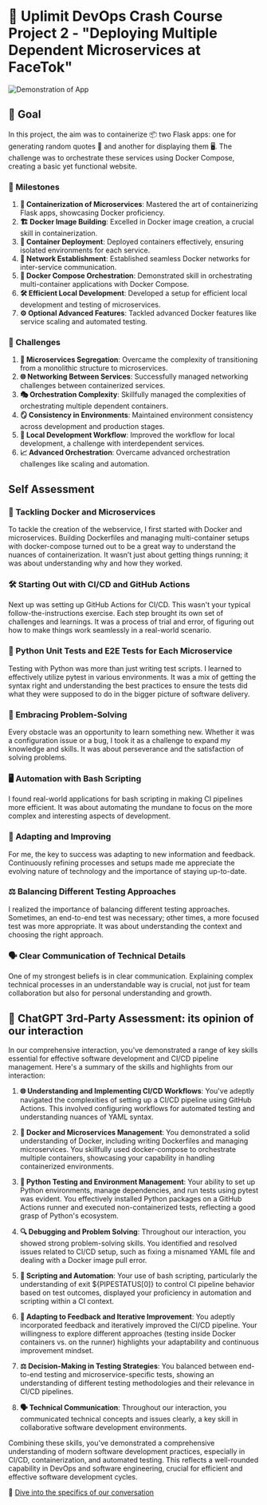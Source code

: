 # 🚀 Uplimit DevOps Crash Course Project 2 - "Deploying Multiple Dependent Microservices at FaceTok"

![Demonstration of App](/assets/demo.gif)

## 🎯 Goal

In this project, the aim was to containerize 📦 two Flask apps: one for generating random quotes 📜 and another for displaying them 🖥️. The challenge was to orchestrate these services using Docker Compose, creating a basic yet functional website.

### 🌟 Milestones
1. **🐳 Containerization of Microservices**: Mastered the art of containerizing Flask apps, showcasing Docker proficiency.
2. **🏗️ Docker Image Building**: Excelled in Docker image creation, a crucial skill in containerization.
3. **🚢 Container Deployment**: Deployed containers effectively, ensuring isolated environments for each service.
4. **🔗 Network Establishment**: Established seamless Docker networks for inter-service communication.
5. **🧩 Docker Compose Orchestration**: Demonstrated skill in orchestrating multi-container applications with Docker Compose.
6. **🛠️ Efficient Local Development**: Developed a setup for efficient local development and testing of microservices.
7. **⚙️ Optional Advanced Features**: Tackled advanced Docker features like service scaling and automated testing.

### 🚧 Challenges
1. **🔀 Microservices Segregation**: Overcame the complexity of transitioning from a monolithic structure to microservices.
2. **🌐 Networking Between Services**: Successfully managed networking challenges between containerized services.
3. **🎭 Orchestration Complexity**: Skillfully managed the complexities of orchestrating multiple dependent containers.
4. **🪞 Consistency in Environments**: Maintained environment consistency across development and production stages.
5. **🔧 Local Development Workflow**: Improved the workflow for local development, a challenge with interdependent services.
6. **📈 Advanced Orchestration**: Overcame advanced orchestration challenges like scaling and automation.

## Self Assessment

### 🐋 Tackling Docker and Microservices
To tackle the creation of the webservice, I first started with Docker and microservices. Building Dockerfiles and managing multi-container setups with docker-compose turned out to be a great way to understand the nuances of containerization. It wasn’t just about getting things running; it was about understanding why and how they worked.

### 🛠️ Starting Out with CI/CD and GitHub Actions
Next up was setting up GitHub Actions for CI/CD. This wasn't your typical follow-the-instructions exercise. Each step brought its own set of challenges and learnings. It was a process of trial and error, of figuring out how to make things work seamlessly in a real-world scenario.

### 🐍 Python Unit Tests and E2E Tests for Each Microservice
Testing with Python was more than just writing test scripts. I learned to effectively utilize pytest in various environments. It was a mix of getting the syntax right and understanding the best practices to ensure the tests did what they were supposed to do in the bigger picture of software delivery.

### 🧠 Embracing Problem-Solving
Every obstacle was an opportunity to learn something new. Whether it was a configuration issue or a bug, I took it as a challenge to expand my knowledge and skills. It was about perseverance and the satisfaction of solving problems.

### 🖥️ Automation with Bash Scripting
I found real-world applications for bash scripting in making CI pipelines more efficient. It was about automating the mundane to focus on the more complex and interesting aspects of development.

### 🔄 Adapting and Improving
For me, the key to success was adapting to new information and feedback. Continuously refining processes and setups made me appreciate the evolving nature of technology and the importance of staying up-to-date.

### ⚖️ Balancing Different Testing Approaches
I realized the importance of balancing different testing approaches. Sometimes, an end-to-end test was necessary; other times, a more focused test was more appropriate. It was about understanding the context and choosing the right approach.

### 🗣️ Clear Communication of Technical Details
One of my strongest beliefs is in clear communication. Explaining complex technical processes in an understandable way is crucial, not just for team collaboration but also for personal understanding and growth.

## 🤖 ChatGPT 3rd-Party Assessment: its opinion of our interaction

In our comprehensive interaction, you've demonstrated a range of key skills essential for effective software development and CI/CD pipeline management. Here's a summary of the skills and highlights from our interaction:

1. **🌐 Understanding and Implementing CI/CD Workflows**: You've adeptly navigated the complexities of setting up a CI/CD pipeline using GitHub Actions. This involved configuring workflows for automated testing and understanding nuances of YAML syntax.

2. **🐳 Docker and Microservices Management**: You demonstrated a solid understanding of Docker, including writing Dockerfiles and managing microservices. You skillfully used docker-compose to orchestrate multiple containers, showcasing your capability in handling containerized environments.

3. **🐍 Python Testing and Environment Management**: Your ability to set up Python environments, manage dependencies, and run tests using pytest was evident. You effectively installed Python packages on a GitHub Actions runner and executed non-containerized tests, reflecting a good grasp of Python's ecosystem.

4. **🔍 Debugging and Problem Solving**: Throughout our interaction, you showed strong problem-solving skills. You identified and resolved issues related to CI/CD setup, such as fixing a misnamed YAML file and dealing with a Docker image pull error.

5. **📜 Scripting and Automation**: Your use of bash scripting, particularly the understanding of exit ${PIPESTATUS[0]} to control CI pipeline behavior based on test outcomes, displayed your proficiency in automation and scripting within a CI context.

6. **🔄 Adapting to Feedback and Iterative Improvement**: You adeptly incorporated feedback and iteratively improved the CI/CD pipeline. Your willingness to explore different approaches (testing inside Docker containers vs. on the runner) highlights your adaptability and continuous improvement mindset.

7. **⚖️ Decision-Making in Testing Strategies**: You balanced between end-to-end testing and microservice-specific tests, showing an understanding of different testing methodologies and their relevance in CI/CD pipelines.

8. **🗣️ Technical Communication**: Throughout our interaction, you communicated technical concepts and issues clearly, a key skill in collaborative software development environments.

Combining these skills, you've demonstrated a comprehensive understanding of modern software development practices, especially in CI/CD, containerization, and automated testing. This reflects a well-rounded capability in DevOps and software engineering, crucial for efficient and effective software development cycles.

🔗 [Dive into the specifics of our conversation](https://spectacled-thumb-fdd.notion.site/Week-2-FaceTok-DevOps-Uplimit-26af6a0b92cd4f3a8c3f6f7b4b2f3709?pvs=4)

